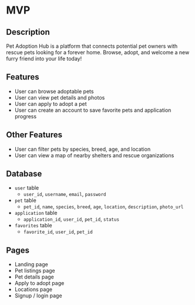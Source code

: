 # MVP
## Description
Pet Adoption Hub is a platform that connects potential pet owners with rescue pets looking for a forever home. Browse, adopt, and welcome a new furry friend into your life today!

## Features
- User can browse adoptable pets
- User can view pet details and photos
- User can apply to adopt a pet
- User can create an account to save favorite pets and application progress

## Other Features
- User can filter pets by species, breed, age, and location
- User can view a map of nearby shelters and rescue organizations

## Database
- `user` table
  - `user_id`, `username`, `email`, `password`
- `pet` table
  - `pet_id`, `name`, `species`, `breed`, `age`, `location`, `description`, `photo_url`
- `application` table
  - `application_id`, `user_id`, `pet_id`, `status`
- `favorites` table
  - `favorite_id`, `user_id`, `pet_id`

## Pages
- Landing page
- Pet listings page
- Pet details page
- Apply to adopt page
- Locations page
- Signup / login page
